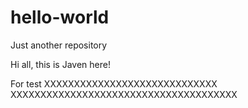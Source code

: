 # hello-world
Just another repository

Hi all, this is Javen here!

For test XXXXXXXXXXXXXXXXXXXXXXXXXXXXX
XXXXXXXXXXXXXXXXXXXXXXXXXXXXXXXXXXXXXX
